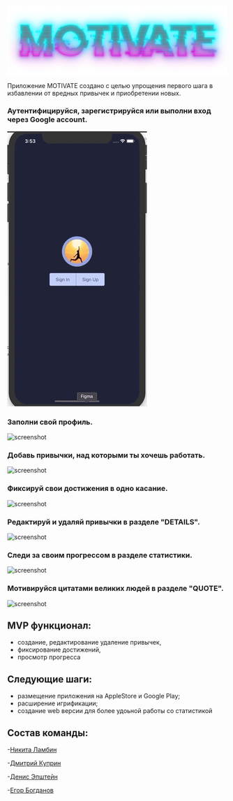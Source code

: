 
![screenshot](readme-assets/image.png)

Приложение MOTIVATE создано с целью упрощения первого шага в избавлении от вредных привычек и приобретении новых.


### Аутентифицируйся, зарегистрируйся или выполни вход через Google account.

![screenshot](readme-assets/Auth.gif)

### Заполни свой профиль.

![screenshot](readme-assets/Profile.gif)

### Добавь привычки, над которыми ты хочешь работать.

![screenshot](readme-assets/Habits.gif)

### Фиксируй свои достижения в одно касание.

![screenshot](readme-assets/Complite.gif)

### Редактируй и удаляй привычки в разделе "DETAILS".

![screenshot](readme-assets/Edit.gif)

### Следи за своим прогрессом в разделе статистики.

![screenshot](readme-assets/Stat.gif)

### Мотивируйся цитатами великих людей в разделе "QUOTE".

![screenshot](readme-assets/Quote.gif)

## MVP функционал:

* создание, редактирование удаление привычек,
* фиксирование достижений,
* просмотр прогресса

## Следующие шаги:

* размещение приложения на AppleStore и Google Play;
* расширение игрификации;
* создание web версии для более удоьной работы со статистикой

 ## Состав команды:

-[Никита Ламбин](https://github.com/LamNik324)

-[Дмитрий Куприн](https://github.com/Dmitry-Kuprin)

-[Денис Эпштейн](https://github.com/DenisEps)

-[Егор Богданов](https://github.com/YegorBogdanov)
